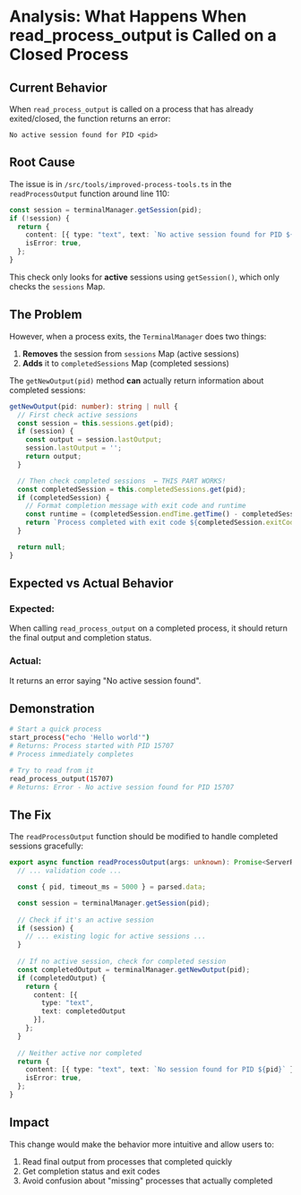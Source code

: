 # Analysis: What Happens When read_process_output is Called on a Closed Process

## Current Behavior

When `read_process_output` is called on a process that has already exited/closed, the function returns an error:

```
No active session found for PID <pid>
```

## Root Cause

The issue is in `/src/tools/improved-process-tools.ts` in the `readProcessOutput` function around line 110:

```typescript
const session = terminalManager.getSession(pid);
if (!session) {
  return {
    content: [{ type: "text", text: `No active session found for PID ${pid}` }],
    isError: true,
  };
}
```

This check only looks for **active** sessions using `getSession()`, which only checks the `sessions` Map.

## The Problem

However, when a process exits, the `TerminalManager` does two things:
1. **Removes** the session from `sessions` Map (active sessions)
2. **Adds** it to `completedSessions` Map (completed sessions)

The `getNewOutput(pid)` method **can** actually return information about completed sessions:

```typescript
getNewOutput(pid: number): string | null {
  // First check active sessions
  const session = this.sessions.get(pid);
  if (session) {
    const output = session.lastOutput;
    session.lastOutput = '';
    return output;
  }

  // Then check completed sessions  ← THIS PART WORKS!
  const completedSession = this.completedSessions.get(pid);
  if (completedSession) {
    // Format completion message with exit code and runtime
    const runtime = (completedSession.endTime.getTime() - completedSession.startTime.getTime()) / 1000;
    return `Process completed with exit code ${completedSession.exitCode}\nRuntime: ${runtime}s\nFinal output:\n${completedSession.output}`;
  }

  return null;
}
```

## Expected vs Actual Behavior

### Expected:
When calling `read_process_output` on a completed process, it should return the final output and completion status.

### Actual:
It returns an error saying "No active session found".

## Demonstration

```bash
# Start a quick process
start_process("echo 'Hello world'")
# Returns: Process started with PID 15707
# Process immediately completes

# Try to read from it
read_process_output(15707)
# Returns: Error - No active session found for PID 15707
```

## The Fix

The `readProcessOutput` function should be modified to handle completed sessions gracefully:

```typescript
export async function readProcessOutput(args: unknown): Promise<ServerResult> {
  // ... validation code ...

  const { pid, timeout_ms = 5000 } = parsed.data;

  const session = terminalManager.getSession(pid);
  
  // Check if it's an active session
  if (session) {
    // ... existing logic for active sessions ...
  }
  
  // If no active session, check for completed session
  const completedOutput = terminalManager.getNewOutput(pid);
  if (completedOutput) {
    return {
      content: [{
        type: "text",
        text: completedOutput
      }],
    };
  }
  
  // Neither active nor completed
  return {
    content: [{ type: "text", text: `No session found for PID ${pid}` }],
    isError: true,
  };
}
```

## Impact

This change would make the behavior more intuitive and allow users to:
1. Read final output from processes that completed quickly
2. Get completion status and exit codes
3. Avoid confusion about "missing" processes that actually completed
